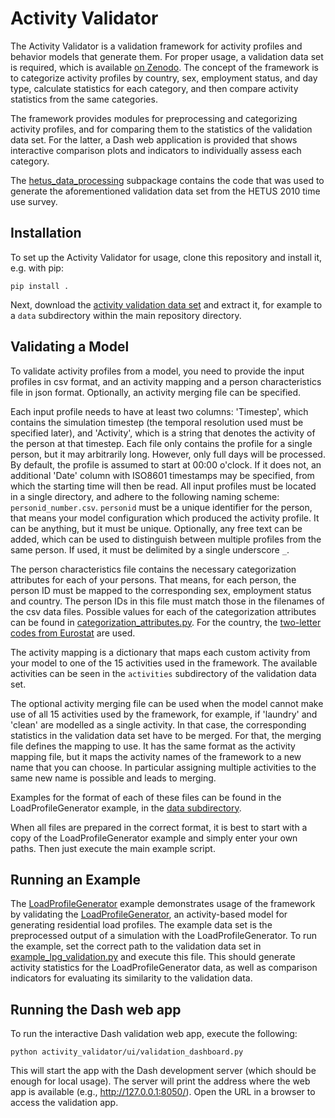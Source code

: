 # Activity Validator

The Activity Validator is a validation framework for activity profiles and behavior models that generate them. For proper usage, a validation data set is required, which is available [on Zenodo]().
The concept of the framework is to categorize activity profiles by country, sex, employment status, and day type, calculate statistics for each category, and then compare activity statistics from the same categories.

The framework provides modules for preprocessing and categorizing activity profiles, and for comparing them to the statistics of the validation data set. For the latter, a Dash web application is provided that shows interactive comparison plots and indicators to individually assess each category.

The [hetus_data_processing](activity_validator/hetus_data_processing) subpackage contains the code that was used to generate the aforementioned validation data set from the HETUS 2010 time use survey.

## Installation
To set up the Activity Validator for usage, clone this repository and install it, e.g. with pip:

    pip install .

Next, download the [activity validation data set]() and extract it, for example to a ```data``` subdirectory within the main repository directory.

## Validating a Model
To validate activity profiles from a model, you need to provide the input profiles in csv format, and an activity mapping and a person characteristics file in json format. Optionally, an activity merging file can be specified.

Each input profile needs to have at least two columns: 'Timestep', which contains the simulation timestep (the temporal resolution used must be specified later), and 'Activity', which is a string that denotes the activity of the person at that timestep. Each file only contains the profile for a single person, but it may arbitrarily long. However, only full days will be processed. By default, the profile is assumed to start at 00:00 o'clock. If it does not, an additional 'Date' column with ISO8601 timestamps may be specified, from which the starting time will then be read. All input profiles must be located in a single directory, and adhere to the following naming scheme: ```personid_number.csv```.
```personid``` must be a unique identifier for the person, that means your model configuration which produced the activity profile. It can be anything, but it must be unique. Optionally, any free text can be added, which can be used to distinguish between multiple profiles from the same person. If used, it must be delimited by a single underscore ```_```.

The person characteristics file contains the necessary categorization attributes for each of your persons. That means, for each person, the person ID must be mapped to the corresponding sex, employment status and country. The person IDs in this file must match those in the filenames of the csv data files. Possible values for each of the categorization attributes can be found in [categorization_attributes.py](activity_validator/categorization_attributes.py). For the country, the [two-letter codes from Eurostat](https://ec.europa.eu/eurostat/statistics-explained/index.php?title=Glossary:Country_codes) are used.

The activity mapping is a dictionary that maps each custom activity from your model to one of the 15 activities used in the framework. The available activities can be seen in the ```activities``` subdirectory of the validation data set.

The optional activity merging file can be used when the model cannot make use of all 15 activities used by the framework, for example, if 'laundry' and 'clean' are modelled as a single activity. In that case, the corresponding statistics in the validation data set have to be merged. For that, the merging file defines the mapping to use. It has the same format as the activity mapping file, but it maps the activity names of the framework to a new name that you can choose. In particular assigning multiple activities to the same new name is possible and leads to merging.

Examples for the format of each of these files can be found in the LoadProfileGenerator example, in the [data subdirectory](examples/LoadProfileGenerator/data).

When all files are prepared in the correct format, it is best to start with a copy of the LoadProfileGenerator example and simply enter your own paths. Then just execute the main example script.

## Running an Example
The [LoadProfileGenerator](examples/LoadProfileGenerator) example demonstrates usage of the framework by validating the [LoadProfileGenerator](https://www.loadprofilegenerator.de/), an activity-based model for generating residential load profiles. The example data set is the preprocessed output of a simulation with the LoadProfileGenerator.
To run the example, set the correct path to the validation data set in [example_lpg_validation.py](examples/LoadProfileGenerator/example_lpg_validation.py) and execute this file. This should generate activity statistics for the LoadProfileGenerator data, as well as comparison indicators for evaluating its similarity to the validation data.

## Running the Dash web app
To run the interactive Dash validation web app, execute the following:

    python activity_validator/ui/validation_dashboard.py

This will start the app with the Dash development server (which should be enough for local usage). The server will print the address where the web app is available (e.g., http://127.0.0.1:8050/). Open the URL in a browser to access the validation app.